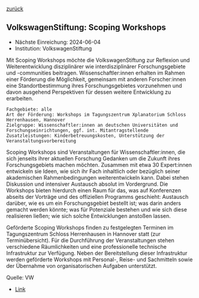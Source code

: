[zurück](/funding/)

## VolkswagenStiftung: Scoping Workshops

* Nächste Einreichung: 2024-06-04
* Institution: VolkswagenStiftung

Mit Scoping Workshops möchte die VolkswagenStiftung zur Reflexion und Weiterentwicklung disziplinärer wie interdisziplinärer Forschungsgebiete und -communities beitragen. Wissenschaftler:innen erhalten im Rahmen einer Förderung die Möglichkeit, gemeinsam mit anderen Forscher:innen eine Standortbestimmung ihres Forschungsgebietes vorzunehmen und davon ausgehend Perspektiven für dessen weitere Entwicklung zu erarbeiten.



    Fachgebiete: alle
    Art der Förderung: Workshops im Tagungszentrum Xplanatorium Schloss Herrenhausen, Hannover
    Zielgruppe: Wissenschaftler:innen an deutschen Universitäten und Forschungseinrichtungen, ggf. int. Mitantragstellende
    Zusatzleistungen: Kinderbetreuungskosten, Unterstützung der Veranstaltungsvorbereitung



Scoping Workshops sind Veranstaltungen für Wissenschaftler:innen, die sich jenseits ihrer aktuellen Forschung Gedanken um die Zukunft ihres Forschungsgebiets machen möchten. Zusammen mit etwa 30 Expert:innen entwickeln sie Ideen, wie sich ihr Fach inhaltlich oder bezüglich seiner akademischen Rahmenbedingungen weiterentwickeln kann. Dabei stehen Diskussion und intensiver Austausch absolut im Vordergrund. Die Workshops bieten hierdurch einen Raum für das, was auf Konferenzen abseits der Vorträge und des offiziellen Programms geschieht: Austausch darüber, wie es um ein Forschungsgebiet bestellt ist; was darin anders gemacht werden könnte; was für Potenziale bestehen und wie sich diese realisieren ließen; wie sich solche Entwicklungen anstoßen lassen.

Geförderte Scoping Workshops finden zu festgelegten Terminen im Tagungszentrum Schloss Herrenhausen in Hannover statt (zur Terminübersicht). Für die Durchführung der Veranstaltungen stehen verschiedene Räumlichkeiten und eine professionelle technische Infrastruktur zur Verfügung. Neben der Bereitstellung dieser Infrastruktur werden geförderte Workshops mit Personal-, Reise- und Sachmitteln sowie der Übernahme von organisatorischen Aufgaben unterstützt.

Quelle: VW

* [Link](https://www.volkswagenstiftung.de/de/foerderung/foerderangebot/scoping-workshops)
